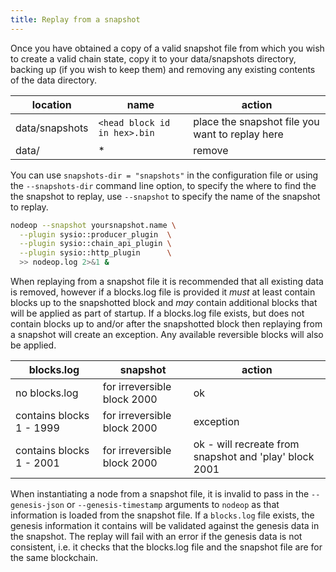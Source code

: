 ```yaml
---
title: Replay from a snapshot
---
```


Once you have obtained a copy of a valid snapshot file from which you wish to create a valid chain state, copy it to your data/snapshots directory, backing up (if you wish to keep them) and removing any existing contents of the data directory.

location          | name                       |  action                                           |
----------------- | -------------------------- | ------------                                      |
data/snapshots    | `<head block id in hex>.bin` | place the snapshot file you want to replay here   |
data/             | *                          | remove                                            |

You can use `snapshots-dir = "snapshots"` in the configuration file or using the `--snapshots-dir` command line option, to specify the where to find the the snapshot to replay, use `--snapshot` to specify the name of the snapshot to replay.

```sh
nodeop --snapshot yoursnapshot.name \
  --plugin sysio::producer_plugin  \
  --plugin sysio::chain_api_plugin \
  --plugin sysio::http_plugin      \
  >> nodeop.log 2>&1 &
```

When replaying from a snapshot file it is recommended that all existing data is removed, however if a blocks.log file is provided it *must* at least contain blocks up to the snapshotted block and *may* contain additional blocks that will be applied as part of startup.  If a blocks.log file exists, but does not contain blocks up to and/or after the snapshotted block then replaying from a snapshot will create an exception. Any available reversible blocks will also be applied.

blocks.log               | snapshot                    | action  |
------------------------ | --------------------------- | ------  |
no blocks.log            | for irreversible block 2000 | ok       |
contains blocks 1 - 1999 | for irreversible block 2000 | exception |
contains blocks 1 - 2001 | for irreversible block 2000 | ok - will recreate from snapshot and 'play' block 2001 |

When instantiating a node from a snapshot file, it is invalid to pass in the `--genesis-json` or `--genesis-timestamp` arguments to `nodeop` as that information is loaded from the snapshot file. If a `blocks.log` file exists, the genesis information it contains will be validated against the genesis data in the snapshot.  The replay will fail with an error if the genesis data is not consistent, i.e. it checks that the blocks.log file and the snapshot file are for the same blockchain.

